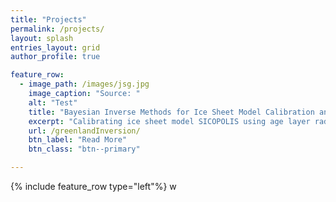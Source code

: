 ```yaml
---
title: "Projects"
permalink: /projects/
layout: splash
entries_layout: grid
author_profile: true

feature_row:
  - image_path: /images/jsg.jpg
    image_caption: "Source: "
    alt: "Test"
    title: "Bayesian Inverse Methods for Ice Sheet Model Calibration and Reconstruction"
    excerpt: "Calibrating ice sheet model SICOPOLIS using age layer radar data in order to project the future impact on sea level accurately."
    url: /greenlandInversion/
    btn_label: "Read More"
    btn_class: "btn--primary"

---
```


{% include feature_row type="left"%}
w
